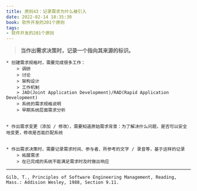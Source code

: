 ```yaml
---
title: 原则43：记录需求为什么被引入
date: 2022-02-14 18:35:30
book: 软件开发的201个原则
tags:
- 软件开发的201个原则
---
```


> **当作出需求决策时，记录一个指向其来源的标识。**



    * 创建需求规格时，需要完成很多工作：
    	> 调研
    	> 讨论
    	> 架构设计
    	> 工作机制
    	> JAD(Joint Application Development)/RAD(Rapid Application Development) 
    	> 系统的需求规格说明
    	> 早期系统层面需求分析
    
    
    * 作出需求变更（添加 / 修改），需要知道原始需求背景：为了解决什么问题，是否可以安全地变更，修改是否能匹配系统
    
    
    * 作出需求决策时，需要记录需求时间、参与者、所参考的文字 / 录音等，基于这样的记录
    	> 拓展需求
    	> 在已完成的系统不能满足需求时及时做出响应



---

`Gilb, T., Principles of Software Engineering Management, Reading, Mass.: Addision Wesley, 1988, Section 9.11.`
